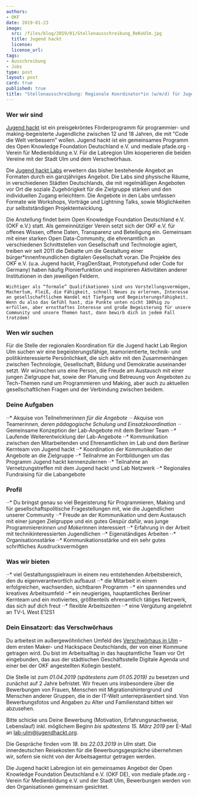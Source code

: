 ```yaml
---
authors: 
- OKF
date: 2019-01-23
image:
  src: /files/blog/2019/01/Stellenausschreibung_ReKoUlm.jpg
  title: Jugend hackt 
  license: 
  license_url: 
tags:
- Ausschreibung
- Jobs
type: post
layout: post
card: true
published: true
title: "Stellenausschreibung: Regionale Koordinator*in (w/m/d) für Jugend hackt Labregion in Ulm (20h)"
---
```


### Wer wir sind
[Jugend hackt](https://jugendhackt.org/) ist ein preisgekröntes Förderprogramm für programmier- und making-begeisterte Jugendliche zwischen 12 und 18 Jahren, die mit “Code die Welt verbessern” wollen. Jugend hackt ist ein gemeinsames Programm des Open Knowledge Foundation Deutschland e.V. und mediale pfade.org - Verein für Medienbildung e.V. Für die Labregion Ulm kooperieren die beiden Vereine mit der Stadt Ulm und dem Verschwörhaus.

Die [Jugend hackt Labs](https://okfn.de/blog/2018/10/Labausschreibung-Jugend-hackt/) erweitern das bisher bestehende Angebot an Formaten durch ein ganzjähriges Angebot. Die Labs sind physische Räume, in verschiedenen Städten Deutschlands, die mit regelmäßigen Angeboten vor Ort die soziale Zugehörigkeit für die Zielgruppe stärken und den individuellen Zugang erleichtern. Die Angebote in den Labs umfassen Formate wie Workshops, Vorträge und Lightning Talks, sowie Möglichkeiten zur selbstständigen Projektentwicklung.

Die Anstellung findet beim Open Knowledge Foundation Deutschland e.V. (OKF e.V.) statt. Als gemeinnütziger Verein setzt sich der OKF e.V. für offenes Wissen, offene Daten, Transparenz und Beteiligung ein. Gemeinsam mit einer starken Open Data-­Community, die ehrenamtlich an verschiedenen Schnittstellen von Gesellschaft und Technologie agiert, treiben wir seit 2011 die Debatte um die Gestaltung einer bürger*innenfreundlichen digitalen Gesellschaft voran. Die Projekte des OKF e.V. (u.a. Jugend hackt, FragDenStaat, Prototypefund oder Code for Germany) haben häufig Pionierfunktion und inspirieren Aktivitäten anderer Institutionen in den jeweiligen Feldern.

`Wichtiger als “formale” Qualifikationen sind uns Vorstellungsvermögen, Machertum, Fleiß, die Fähigkeit, schnell Neues zu erlernen, Interesse an gesellschaftlichem Wandel mit Tiefgang und Begeisterungsfähigkeit. Wenn du also das Gefühl hast, die Punkte unten nicht 100%ig zu erfüllen, aber ernsthaftes Interesse und große Begeisterung für unsere Community und unsere Themen hast, dann bewirb dich in jedem Fall trotzdem!`

### Wen wir suchen
Für die Stelle der regionalen Koordination für die Jugend hackt Lab Region Ulm suchen wir eine begeisterungsfähige, teamorientierte, technik- und politikinteressierte Persönlichkeit, die sich aktiv mit den Zusammenhängen zwischen Technologie, Gesellschaft, Bildung und Demokratie auseinander setzt. Wir wünschen uns eine Person, die Freude am Austausch mit einer jungen Zielgruppe hat, sowie der Planung und Betreuung von Angeboten zu Tech-Themen rund um Programmieren und Making, aber auch zu aktuellen gesellschaftlichen Fragen und der Verbindung zwischen beidem.

### Deine Aufgaben
⋅⋅* Akquise von Teilnehmer*innen für die Angebote
⋅⋅* Akquise von Teamer*innen, deren pädagogische Schulung und Einsatzkoordination
⋅⋅* Gemeinsame Konzeption der Lab-Angebote mit dem Berliner Team
⋅⋅* Laufende Weiterentwicklung der Lab-Angebote
⋅⋅* Kommunikation zwischen den Mitarbeitenden und Ehrenamtlichen im Lab und dem Berliner Kernteam von Jugend hackt
⋅⋅* Koordination der Kommunikation der Angebote an die Zielgruppe
⋅⋅* Teilnahme an Fortbildungen um das Programm Jugend hackt kennenzulernen
⋅⋅* Teilnahme an Vernetzungstreffen mit dem Jugend hackt und Lab Netzwerk
⋅⋅* Regionales Fundraising für die Labangebote

### Profil
⋅⋅* Du bringst genau so viel Begeisterung für Programmieren, Making und für gesellschaftspolitische Fragestellungen mit, wie die Jugendlichen unserer Community
⋅⋅* Freude an der Kommunikation und dem Austausch mit einer jungen Zielgruppe und ein gutes Gespür dafür, was junge Programmierer*innen und Maker*innen interessiert
⋅⋅* Erfahrung in der Arbeit mit technikinteressierten Jugendlichen 
⋅⋅* Eigenständiges Arbeiten
⋅⋅* Organisationsstärke
⋅⋅* Kommunikationsstärke und ein sehr gutes schriftliches Ausdrucksvermögen

### Was wir bieten
⋅⋅* viel Gestaltungsspielraum in einem neu entstehenden Arbeitsbereich, den du eigenverantwortlich aufbaust
⋅⋅* die Mitarbeit in einem erfolgreichen, wachsenden, sichtbaren Programm
⋅⋅* ein spannendes und kreatives Arbeitsumfeld
⋅⋅* ein neugieriges, hauptamtliches Berliner Kernteam und ein motiviertes, größtenteils ehrenamtlich tätiges Netzwerk, das sich auf dich freut
⋅⋅* flexible Arbeitszeiten
⋅⋅* eine Vergütung angelehnt an TV-L West  E12S1 

### Dein Einsatzort: das Verschwörhaus
Du arbeitest im außergewöhnlichen Umfeld des [Verschwörhaus in Ulm](https://verschwoerhaus.de/) – dem ersten Maker- und Hackspace Deutschlands, der von einer Kommune getragen wird.
Du bist im Arbeitsalltag in das hauptamtliche Team vor Ort eingebunden, das aus der städtischen Geschäftsstelle Digitale Agenda und einer bei der OKF angestellten Kollegin besteht.

Die Stelle ist zum *01.04.2019 (spätestens zum 01.05.2019)* zu besetzen und zunächst auf 2 Jahre befristet. Wir freuen uns insbesondere über die Bewerbungen von Frauen, Menschen mit Migrationshintergrund und Menschen anderer Gruppen, die in der IT-Welt unterrepräsentiert sind. Von Bewerbungsfotos und Angaben zu Alter und Familienstand bitten wir abzusehen.

Bitte schicke uns Deine Bewerbung (Motivation, Erfahrungsnachweise, Lebenslauf) inkl. möglichem Beginn *bis spätestens 15. März 2019* per E-Mail an [lab-ulm@jugendhackt.org](mailto:lab-ulm@jugendhackt.org).

Die Gespräche finden vom *18. bis 22.03.2019 in Ulm* statt. Die innerdeutschen Reisekosten für die Bewerbungsgespräche übernehmen wir, sofern sie nicht von der Arbeitsagentur getragen werden. 

Die Jugend hackt Labregion ist ein gemeinsames Angebot der Open Knowledge Foundation Deutschland e.V. (OKF DE), von mediale pfade.org - Verein für Medienbildung e.V. und der Stadt Ulm, Bewerbungen werden von den Organisationen gemeinsam gesichtet.


